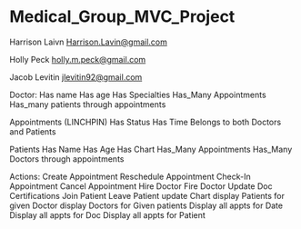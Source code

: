 # Medical_Group_MVC_Project

Harrison Laivn
Harrison.Lavin@gmail.com

Holly Peck
holly.m.peck@gmail.com

Jacob Levitin
jlevitin92@gmail.com

Doctor:
  Has name
  Has age
  Has Specialties
  Has_Many Appointments
  Has_many patients through appointments

Appointments (LINCHPIN)
  Has Status
  Has Time
  Belongs to both Doctors and Patients

Patients
  Has Name
  Has Age
  Has Chart
  Has_Many Appointments
  Has_Many Doctors through appointments

Actions:
  Create Appointment
  Reschedule Appointment
  Check-In Appointment
  Cancel Appointment
  Hire Doctor
  Fire Doctor
  Update Doc Certifications
  Join Patient
  Leave Patient
  update Chart
  display Patients for given Doctor
  display Doctors for Given patients
  Display all appts for Date
  Display all appts for Doc
  Display all appts for Patient
